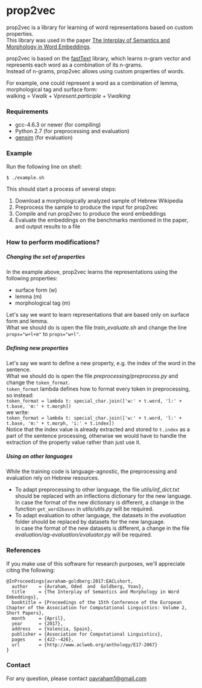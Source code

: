 # prop2vec

prop2vec is a library for learning of word representations based on custom properties.  
This library was used in the paper [The Interplay of Semantics and Morphology in Word Embeddings](https://www.aclweb.org/anthology/E/E17/E17-2067.pdf).

prop2vec is based on the [fastText](https://github.com/facebookresearch/fastText) library, which learns n-gram vector and represents each word as a combination of its n-grams.  
Instead of n-grams, prop2vec allows using custom properties of words.

For example, one could represent a word as a combination of lemma, morphological tag and surface form:  
walking = V*walk* + V*present.participle* + V*walking*

### Requirements
- gcc-4.6.3 or newer (for compiling)
- Python 2.7 (for preprocessing and evaluation)
- [gensim](https://radimrehurek.com/gensim/install.html) (for evaluation)


### Example
Run the following line on shell:
```sh
$ ./example.sh
```
This should start a process of several steps:
1. Download a morphologically analyzed sample of Hebrew Wikipedia
2. Preprocess the sample to produce the input for prop2vec
3. Compile and run prop2vec to produce the word embeddings
4. Evaluate the embeddings on the benchmarks mentioned in the paper, and output results to a file

### How to perform modifications?
##### Changing the set of properties
In the example above, prop2vec learns the representations using the following properties: 
* surface form (w)
* lemma (m)
* morphological tag (m)

Let's say we want to learn representations that are based only on surface form and lemma.  
What we should do is open the file *train_evaluate.sh* and change the line `props="w+l+m"` to `props="w+l"`.

##### Defining new properties
Let's say we want to define a new property, e.g. the index of the word in the sentence.  
What we should do is open the file *preprocessing/preprocess.py* and change the `token_format`.  
`token_format` lambda defines how to format every token in preprocessing, so instead:  
`token_format = lambda t: special_char.join(['w:' + t.word, 'l:' + t.base, 'm:' + t.morph])`  
we write:  
`token_format = lambda t: special_char.join(['w:' + t.word, 'l:' + t.base, 'm:' + t.morph, 'i:' + t.index])`  
Notice that the index value is already extracted and stored to `t.index` as a part of the sentence processing, otherwise we would have to handle the extraction of the property value rather than just use it.

##### Using on other languages
While the training code is language-agnostic, the preprocessing and evaluation rely on Hebrew resources.  
* To adapt preprocessing to other language, the file *utils/inf_dict.txt* should be replaced with an inflections dictionary for the new language.  
In case the format of the new dictionary is different, a change in the function `get_word2bases` in *utils/utils.py* will be required.  
* To adapt evaluation to other language, the datasets in the *evaluation* folder should be replaced by datasets for the new language.  
In case the format of the new datasets is different, a change in the file *evaluation/ag-evaluation/evaluator.py* will be required.


### References
If you make use of this software for research purposes, we'll appreciate citing the following:

    @InProceedings{avraham-goldberg:2017:EACLshort,
      author    = {Avraham, Oded  and  Goldberg, Yoav},
      title     = {The Interplay of Semantics and Morphology in Word Embeddings},
      booktitle = {Proceedings of the 15th Conference of the European Chapter of the Association for Computational Linguistics: Volume 2, Short Papers},
      month     = {April},
      year      = {2017},
      address   = {Valencia, Spain},
      publisher = {Association for Computational Linguistics},
      pages     = {422--426},
      url       = {http://www.aclweb.org/anthology/E17-2067}
    }

### Contact
For any question, please contact oavraham1@gmail.com